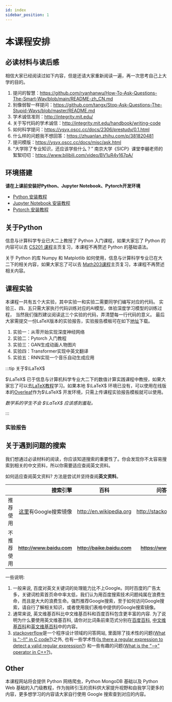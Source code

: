 ```yaml
---
id: index
sidebar_position: 1
---
```


# 本课程安排

## 必读材料与读后感

相信大家已经阅读过如下内容，但是还请大家重新阅读一遍，再一次思考自己上大学的目的。

1. 提问的智慧：https://github.com/ryanhanwu/How-To-Ask-Questions-The-Smart-Way/blob/main/README-zh_CN.md
2. 别像弱智一样提问：https://github.com/tangx/Stop-Ask-Questions-The-Stupid-Ways/blob/master/README.md
3. 学术诚信准则：http://integrity.mit.edu/
4. 关于写代码的学术诚信：http://integrity.mit.edu/handbook/writing-code
5. 如何科学提问：https://ysyx.oscc.cc/docs/2306/prestudy/0.1.html
6. 什么样的问题我不想回答：https://zhuanlan.zhihu.com/p/381820481
7. 提问模版：https://ysyx.oscc.cc/docs/misc/ask.html
8.  “大学除了专业知识，还应该学些什么？” 南京大学《SICP》课堂李樾老师的絮絮叨叨：https://www.bilibili.com/video/BV1uR4y167pA/

## 环境搭建

**请在上课前安装好Python、Jupyter Notebook、Pytorch开发环境**

- [Python 安装教程](https://suepaper.github.io/cs201/category/%E5%AE%89%E8%A3%85)
- [Jupyter Notebook 安装教程](./index.md)
- [Pytorch 安装教程](./index.md)

## 关于Python

信息与计算科学专业已大二上教授了 Python 入门课程，如果大家忘了 Python 的内容可以去 [CS201 课程](https://suepaper.github.io/cs201/python/)主页复习，本课程不再赘述 Python 的基础语法。

关于 Python 的库 Numpy 和 Matplotlib 如何使用，信息与计算科学专业已在大二下的相关内容，如果大家忘了可以去 [Math203课程](https://suepaper.github.io/math201/)主页复习，本课程不再赘述相关内容。

## 课程实验

本课程一共有五个大实验，其中实验一和实验二需要同学们编写对应的代码。
实验三、四、五只需大家执行代码训练对应的AI模型，体验深度学习模型的训练过程，
当然我们强烈建议阅读这三个实验的代码，弄清楚每一行代码的意义。
最后大家需提交一份LaTeX版本的实验报告，实验报告模板可在如下[地址](https://github.com/SUEPaper/ds204-latex-report)下载。

1. 实验一：从零开始实现深度神经网络
2. 实验二：Pytorch 入门教程
3. 实验三：GAN生成动画人物图片
4. 实验四：Transformer实现中英文翻译
5. 实验五：RNN实现一个音乐自动生成应用

:::tip 关于$\LaTeX$

$\LaTeX$ 已于信息与计算机科学专业大二下的数值计算实践课程中教授，如果大家忘了可以去[LaTeX教程](https://suepaper.github.io/math201/docs/latex/)学习。如果本地 $\LaTeX$ 环境已没有，可以使用在线版本的[Overleaf](https://cn.overleaf.com/)作为$\LaTeX$ 开发环境，只需上传课程实验报告模板就可以使用。

*数学系的学生不会 $\LaTeX$ 应该感到羞耻。*

:::

### 实验报告


## 关于遇到问题的搜索

我们想通过必读材料的阅读，你应该知道搜索的重要性了。你会发现你不太容易搜索到相关的中文资料，所以你需要适应查阅英文资料。

如何适应查阅英文资料? 方法是尝试并坚持查阅**英文资料**。

|  | 搜索引擎 | 百科 | 问答网站 |
| :-----| ----: | :----: | :----: |
| 推荐使用 | [这里](https://dir.scmor.com/)有Google搜索镜像 | http://en.wikipedia.org | http://stackoverflow.com |
| 不推荐使用 |~~http://www.baidu.com~~ | ~~http://baike.baidu.com~~ | ~~https://www.csdn.net~~ |

一些说明:

1. 一般来说, 百度对英文关键词的处理能力比不上Google。同时百度的广告太多，关键词检索首页命中率太低，我们认为用百度搜索技术问题纯属在浪费生命，而且是大大的浪费生命。强烈推荐Google搜索，至于如何访问Google搜索，请自行了解相关知识，或者使用我们表格中提供的Google搜索镜像。
2. 通常来说, 英文维基百科比中文维基百科和百度百科包含更丰富的内容. 为了说明为什么要使用英文维基百科, 请你对比词条前束范式分别在[百度百科](https://baike.baidu.com/item/%E5%89%8D%E6%9D%9F%E8%8C%83%E5%BC%8F), [中文维基百科](http://zh.wikipedia.org/wiki/%E5%89%8D%E6%9D%9F%E8%8C%83%E5%BC%8F)和[英文维基百科](https://en.wikipedia.org/wiki/Prenex_normal_form)中的内容。
3. [stackoverflow](https://stackoverflow.com/)是一个程序设计领域的问答网站, 里面除了技术性的问题([What is ":-!!" in C code?](https://stackoverflow.com/questions/9229601/what-is-in-c-code/9229793))之外, 也有一些学术性([Is there a regular expression to detect a valid regular expression?](https://stackoverflow.com/questions/172303/is-there-a-regular-expression-to-detect-a-valid-regular-expression)) 和一些有趣的问题([What is the “-->” operator in C++?](https://stackoverflow.com/questions/1642028/what-is-the-operator-in-c))。


## Other

本课程网站将会提供 Python 网络爬虫，Python MongoDB 基础以及 Python Web 基础的入门级教程，作为抛砖引玉的资料供大家提升视野和自我学习更多的内容，更多想学习的内容请大家自行使用 Google 搜索查到对应的内容。